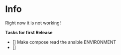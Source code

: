 # Info

Right now it is not working!

**Tasks for first Release**

 - [] Make compose read the ansible ENVIRONMENT
 - [] 